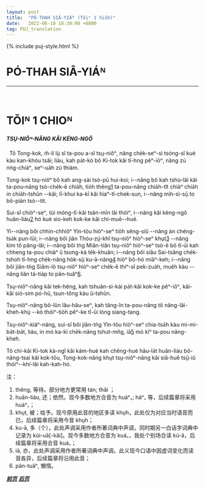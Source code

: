 ```yaml
---
layout: post
title:  "PÓ-THAH SIÂ-YIÁᴺ (Tŏiⁿ 1 hio̍h)"
date:   2022-06-10 18:30:00 +0800
tag: PUJ_translation
---
```


{% include puj-style.html %}

<!-- PAGODA SHADOWS, -->
# PÓ-THAH SIÂ-YIÁᴺ
<hr><br>

<!-- CHAPTER I. -->
# TŎIᴺ 1 CHIOᴺ

<!-- THE STATUS OF WOMAN. -->
<h4><i>TSṲ-NIÔᴺ-NÂNG KÂI KÉNG-NGŎ</i></h4>

<!-- LIFE, in China, is a stern thing for both men and women; but, as in all places where Christ is not, the heaviest burdens are put upon the weakest. -->
&nbsp;&nbsp;Tŏ Tong-kok, m̆-lí lṳ́ sĭ ta-pou a-sĭ tsṳ-niôⁿ, nâng che̍k-seⁿ-sì tsóng-sĭ kuè kàu kan-khóu tsăi; liáu, kah pa̍t-kò bô Ki-tok kâi tī-hng pêⁿ-iōⁿ, nâng zú nńg-chiáⁿ, seⁿ-ua̍h zú thiám.
<!--The Chinese woman does not walk in the street with her husband; she does not eat with him, but takes what is left after the men of the family have finished their meal; she has no legal right to anything whatever, apart from her male relatives. -->
Tong-kok tsṳ-niôⁿ bô kah ang-sài tsò-pû hui-koi;
i--nâng bô kah tshù-lăi kâi ta-pou-nâng tsò-che̍k-ē chia̍h,
tio̍h thĕng<a href="#note_1" class="note">1</a> ta-pou-nâng chia̍h-tît chiàⁿ chia̍h in chia̍h-tshûn --kâi;
lī-khui ka-kī kâi hiaⁿ-tĭ-chek-sun, i--nâng mih-sì-sṳ̄ to bô-piàn tsò--tit.
<!-- Yet her condition is, in some respects, better than that of her sisters in neighbouring countries. -->
Sui-sĭ chiòⁿ-seⁿ, tùi móng-tī-kâi tsân-mīn lâi thóiⁿ, i--nâng kâi kéng-ngŏ huân-liáu<a href="#note_2" class="note">2</a> hó kuè sio-keh kok-ke kâi chí-muē--hué.
 <!-- She is not a sufferer through any system of caste, as in India; she is not shut up in a harem, as in Turkey; she is not denied the possession of a soul and the religious privileges of men, as in Burma ; she is not degraded by polyandry, as in Thibet; she is not in a climate which keeps her bare and lazy, like the women of Siam. -->
Yi--nâng bŏi chhin-chhiŏⁿ Yìn-tōu hiòⁿ-seⁿ tio̍h sêng-siŭ --nâng àn chéng-tsa̍k pun-lūi;
i--nâng bŏi jiân Thóu-zṳ́-khî tsṳ-niôⁿ hiòⁿ-seⁿ khṳt<a href="#note_3" class="note">3</a> --nâng kìm tŏ pâng-lăi;
i--nâng bŏi tǹg Miân-tiăn tsṳ-niôⁿ hiòⁿ-seⁿ tsò-ē bô tī-ūi kah chheng ta-pou chiàⁿ ŭ tsong-kà te̍k-khuân;
i--nâng bŏi siău Sai-tsăng che̍k-tshoh tī-hng che̍k-nâng ho̍k-sṳ̆ ku-ā-nâng<a href="#note_4" class="note">4</a> hiòⁿ bô-hó miāⁿ-keh;
i--nâng bŏi jiân-tǹg Siâm-lô tsṳ-niôⁿ hiòⁿ-seⁿ che̍k-ē thiⁿ-sî pek-zua̍h, mue̍h kàu --nâng liân tá-tia̍p to pân-tuăⁿ<a href="#note_6" class="note">6</a>.
<!-- Her virtue is as carefully guarded and as highly esteemed as in any country in the world. -->
Tsṳ-niôⁿ-nâng kâi tek-hĕng, kah tshuân-sì-kài pa̍t-kâi kok-ke pêⁿ-iōⁿ, kâi-kâi sió-sim pó-hŭ, tsun-tŏng kàu ŭ-tshûn.
<!-- Female children and elderly women associate with persons of the same age and of the other sex, on terms of apparent equality. -->
Tsṳ-niôⁿ-nâng bô-lŭn lău-hău-seⁿ, kah tâng-în ta-pou-nâng tŏ nâng-lâi-kheh-khṳ̀ --kò thóiⁿ-tio̍h pêⁿ-ke tī-ūi lóng siang-tang.
<!-- Girls, though not kept in such seclusion as in India, do not go out alone, nor appear before male visitors. -->
Tsṳ-niôⁿ-kiáⁿ-nâng, sui-sĭ bŏi jiân-tǹg Yìn-tōu hiòⁿ-seⁿ chia-tsa̍h kàu mi-mi-ba̍t-ba̍t, liáu, in mó ka-kī che̍k-nâng tshut-mn̂g, iā<a href="#note_5" class="note">5</a> mó kìⁿ ta-pou nâng-kheh.
<!-- The Chinese give woman all the social freedom j that is discreet for her in a land where the cleansing and controlling power of Christian principle is unknown. -->
Tŏ chí-kâi Ki-tok kà-ngĭ kâi kám-huè kah chĕng-huè hāu-la̍t huân-liáu bô-nâng-tsai kâi kok-tōu, Tong-kok-nâng khṳt tsṳ-niôⁿ-nâng kâi siă-huĕ tsṳ̆-iû thóiⁿ--khí-lâi kah-kah-hó.


注：
1. <span id="note_1">thĕng, 等待。部分地方更常用 tán; thăi ；</span>
2. <span id="note_1">huân-liáu, 还；依然。现今多数地方合音为 huáⁿ₊; háⁿ₊ 等，后续篇章将采用 huáⁿ₊；</span>
3. <span id="note_1">khṳt, 被；给予。现今原用此音的地区多读 khṳh，此处仅为对应当时语音而已，后续篇章将采用今音 khṳh；</span>
4. <span id="note_1">ku-ā, 多（个），此处声调采用作者所著词典中声调，同时期另一白话字词典中记录为 kúi-uā[-kâi]。现今多数地方合音为 kuá₊，我处个别场合读 kú-â，后续篇章将采用合音 kuá₊；</span>
5. <span id="note_1">iā, 亦，此处声调采用作者所著词典中声调。此义现今口语中因虚词变化而读音各异，后续篇章将沿用此音；</span>
6. <span id="note_1">pân-tuăⁿ, 懒惰。</span>


***[前页](PagodaShadowsPreface.html)***
***[后页](PagodaShadowsPage002.html)***

